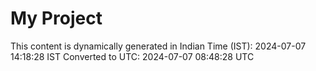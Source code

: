 # My Project

This content is dynamically generated in Indian Time (IST): 2024-07-07 14:18:28 IST
Converted to UTC: 2024-07-07 08:48:28 UTC
